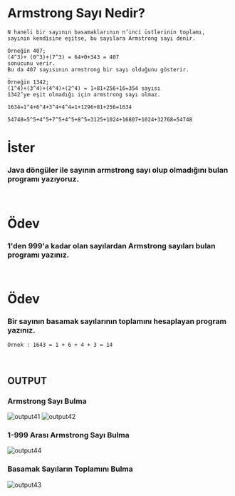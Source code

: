 # Armstrong Sayı Nedir?
```
N haneli bir sayının basamaklarının n’inci üstlerinin toplamı,
sayının kendisine eşitse, bu sayılara Armstrong sayı denir.
```
```
Örneğin 407;
(4^3)+ (0^3)+(7^3) = 64+0+343 = 407
sonucunu verir.
Bu da 407 sayısının armstrong bir sayı olduğunu gösterir.

Örneğin 1342;
(1^4)+(3^4)+(4^4)+(2^4) = 1+81+256+16=354 sayısı 
1342’ye eşit olmadığı için armstrong sayı olmaz.

1634=1^4+6^4+3^4+4^4=1+1296+81+256=1634

54748=5^5+4^5+7^5+4^5+8^5=3125+1024+16807+1024+32768=54748
```

# İster
### Java döngüler ile sayının armstrong sayı olup olmadığını bulan programı yazıyoruz.

<br>

# Ödev
### 1'den 999'a kadar olan sayılardan Armstrong sayıları bulan programı yazınız.

<br>

# Ödev
### Bir sayının basamak sayılarının toplamını hesaplayan program yazınız.
```
Örnek : 1643 = 1 + 6 + 4 + 3 = 14
```

<br>

## **OUTPUT**
### Armstrong Sayı Bulma
![output41](https://user-images.githubusercontent.com/74976052/132246298-141876c7-bb53-4c84-a976-e151589393de.png)
![output42](https://user-images.githubusercontent.com/74976052/132246297-9c64aa98-717b-4a0c-9a29-3f79c8d3f9d4.png)
### 1-999 Arası Armstrong Sayı Bulma
![output44](https://user-images.githubusercontent.com/74976052/132246292-e173c295-c239-4965-8197-61c7abfa8a53.png)
### Basamak Sayıların Toplamını Bulma
![output43](https://user-images.githubusercontent.com/74976052/132246296-61d22aa8-8605-4d64-9c5f-d31f93b3bdea.png)
